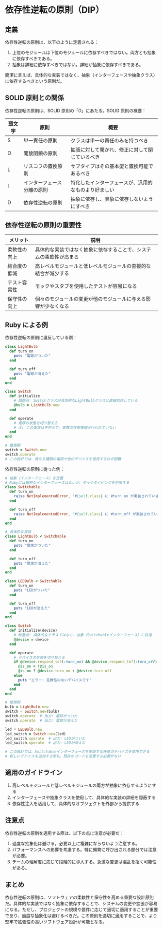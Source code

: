 # 依存性逆転の原則（DIP）

## 定義

依存性逆転の原則は、以下のように定義される：

1. 上位のモジュールは下位のモジュールに依存すべきではない。両方とも抽象に依存すべきである。
2. 抽象は詳細に依存すべきではない。詳細が抽象に依存すべきである。

簡潔に言えば、具体的な実装ではなく、抽象（インターフェースや抽象クラス）に依存するべきという原則だ。

## SOLID 原則との関係

依存性逆転の原則は、SOLID 原則の「D」にあたる。SOLID 原則の概要：

| 頭文字 | 原則                       | 概要                                                 |
| ------ | -------------------------- | ---------------------------------------------------- |
| S      | 単一責任の原則             | クラスは単一の責任のみを持つべき                     |
| O      | 開放閉鎖の原則             | 拡張に対して開かれ、修正に対して閉じているべき       |
| L      | リスコフの置換原則         | サブタイプはその基本型と置換可能であるべき           |
| I      | インターフェース分離の原則 | 特化したインターフェースが、汎用的なものより好ましい |
| D      | 依存性逆転の原則           | 抽象に依存し、具象に依存しないようにすべき           |

## 依存性逆転の原則の重要性

| メリット     | 説明                                                               |
| ------------ | ------------------------------------------------------------------ |
| 柔軟性の向上 | 具体的な実装ではなく抽象に依存することで、システムの柔軟性が高まる |
| 結合度の低減 | 高レベルモジュールと低レベルモジュールの直接的な結合が減少する     |
| テスト容易性 | モックやスタブを使用したテストが容易になる                         |
| 保守性の向上 | 個々のモジュールの変更が他のモジュールに与える影響が少なくなる     |

## Ruby による例

依存性逆転の原則に違反している例：

```ruby
class LightBulb
  def turn_on
    puts "電球がついた"
  end

  def turn_off
    puts "電球が消えた"
  end
end

class Switch
  def initialize
    # 問題点: Switchクラスが具体的なLightBulbクラスに直接依存している
    @bulb = LightBulb.new
  end

  def operate
    # 電球の状態を切り替える
    # 注: この実装は不完全で、実際の状態管理が行われていない
  end
end

# 使用例
switch = Switch.new
switch.operate
# この設計では、異なる種類の電球や他のデバイスを使用するのが困難
```

依存性逆転の原則に従った例：

```ruby
# 抽象（インターフェース）を定義
# Rubyには厳密なインターフェースはないが、ダックタイピングを利用する
class Switchable
  def turn_on
    raise NotImplementedError, "#{self.class} に #turn_on が実装されていません"
  end

  def turn_off
    raise NotImplementedError, "#{self.class} に #turn_off が実装されていません"
  end
end

# 具体的な実装
class LightBulb < Switchable
  def turn_on
    puts "電球がついた"
  end

  def turn_off
    puts "電球が消えた"
  end
end

class LEDBulb < Switchable
  def turn_on
    puts "LEDがついた"
  end

  def turn_off
    puts "LEDが消えた"
  end
end

class Switch
  def initialize(device)
    # 改善点: 具体的なクラスではなく、抽象（Switchableインターフェース）に依存
    @device = device
  end

  def operate
    # デバイスの状態を切り替える
    if @device.respond_to?(:turn_on) && @device.respond_to?(:turn_off)
      @is_on = !@is_on
      @is_on ? @device.turn_on : @device.turn_off
    else
      puts "エラー: 互換性のないデバイスです"
    end
  end
end

# 使用例
bulb = LightBulb.new
switch = Switch.new(bulb)
switch.operate  # 出力: 電球がついた
switch.operate  # 出力: 電球が消えた

led = LEDBulb.new
led_switch = Switch.new(led)
led_switch.operate  # 出力: LEDがついた
led_switch.operate  # 出力: LEDが消えた

# この設計では、Switchableインターフェースを実装する任意のデバイスを使用できる
# 新しいデバイスを追加する際も、既存のコードを変更する必要がない
```

## 適用のガイドライン

1. 高レベルモジュールと低レベルモジュールの両方が抽象に依存するようにする
2. インターフェースや抽象クラスを使用して、具体的な実装の詳細を隠蔽する
3. 依存性注入を活用して、具体的なオブジェクトを外部から提供する

## 注意点

依存性逆転の原則を適用する際は、以下の点に注意が必要だ：

1. 過度な抽象化は避ける。必要以上に複雑にならないよう注意する。
2. パフォーマンスへの影響を考慮する。特に頻繁に呼び出される部分では注意が必要。
3. チームの理解度に応じて段階的に導入する。急激な変更は混乱を招く可能性がある。

## まとめ

依存性逆転の原則は、ソフトウェアの柔軟性と保守性を高める重要な設計原則だ。具体的な実装ではなく抽象に依存することで、システムの変更や拡張が容易になる。ただし、プロジェクトの規模や要件に応じて適切に適用することが重要であり、過度な抽象化は避けるべきだ。この原則を適切に適用することで、より堅牢で拡張性の高いソフトウェア設計が可能となる。
